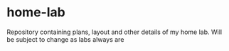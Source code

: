 # home-lab
Repository containing plans, layout and other details of my home lab. Will be subject to change as labs always are
